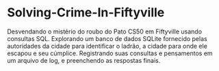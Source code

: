 # Solving-Crime-In-Fiftyville
Desvendando o mistério do roubo do Pato CS50 em Fiftyville usando consultas SQL. Explorando um banco de dados SQLite fornecido pelas autoridades da cidade para identificar o ladrão, a cidade para onde ele escapou e seu cúmplice. Registrando suas consultas e pensamentos em um arquivo de log, e preenchendo as respostas finais.
